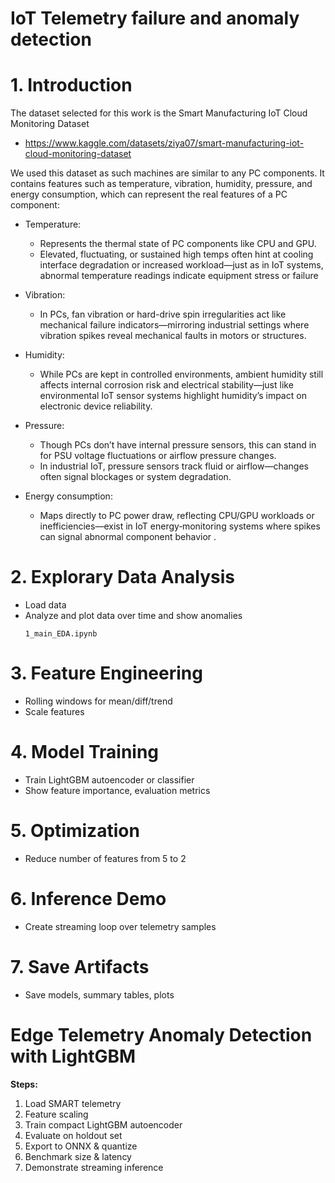 # IoT Telemetry failure and anomaly detection


# 1. Introduction

The dataset selected for this work is the Smart Manufacturing IoT Cloud Monitoring Dataset
- https://www.kaggle.com/datasets/ziya07/smart-manufacturing-iot-cloud-monitoring-dataset

We used this dataset as such machines are similar to any PC components. It contains features such as temperature, vibration, humidity, pressure, and energy consumption, which can represent the real features of a PC component:
- Temperature: 
    - Represents the thermal state of PC components like CPU and GPU. 
    - Elevated, fluctuating, or sustained high temps often hint at cooling interface degradation or increased workload—just as in IoT systems, abnormal temperature readings indicate equipment stress or failure 

- Vibration: 
    - In PCs, fan vibration or hard-drive spin irregularities act like mechanical failure indicators—mirroring industrial settings where vibration spikes reveal mechanical faults in motors or structures.

- Humidity: 
    - While PCs are kept in controlled environments, ambient humidity still affects internal corrosion risk and electrical stability—just like environmental IoT sensor systems highlight humidity’s impact on electronic device reliability.

- Pressure: 
    - Though PCs don’t have internal pressure sensors, this can stand in for PSU voltage fluctuations or airflow pressure changes. 
    - In industrial IoT, pressure sensors track fluid or airflow—changes often signal blockages or system degradation.

- Energy consumption: 
    - Maps directly to PC power draw, reflecting CPU/GPU workloads or inefficiencies—exist in IoT energy‐monitoring systems where spikes can signal abnormal component behavior .


# 2. Explorary Data Analysis
- Load data
- Analyze and plot data over time and show anomalies
    ```
    1_main_EDA.ipynb
    ```

# 3. Feature Engineering
- Rolling windows for mean/diff/trend
- Scale features

# 4. Model Training
- Train LightGBM autoencoder or classifier
- Show feature importance, evaluation metrics

# 5. Optimization
- Reduce number of features from 5 to 2

# 6. Inference Demo
- Create streaming loop over telemetry samples

# 7. Save Artifacts
- Save models, summary tables, plots


# Edge Telemetry Anomaly Detection with LightGBM

**Steps:**
1. Load SMART telemetry
2. Feature scaling
3. Train compact LightGBM autoencoder
4. Evaluate on holdout set
5. Export to ONNX & quantize
6. Benchmark size & latency
7. Demonstrate streaming inference
